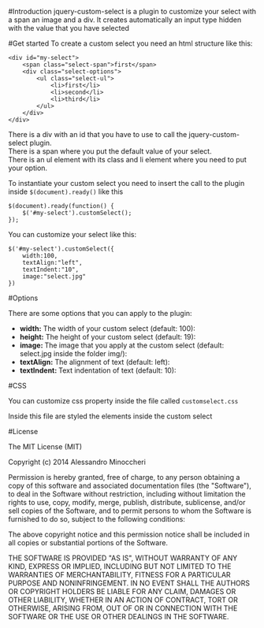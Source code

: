 #Introduction
jquery-custom-select is a plugin to customize your select with a span an image and a div.
It creates automatically an input type hidden with the value that you have selected

#Get started
To create a custom select you need an html structure like this:

```
<div id="my-select">
    <span class="select-span">first</span>
    <div class="select-options">
        <ul class="select-ul">
            <li>first</li>
            <li>second</li>
            <li>third</li>
        </ul>
    </div>
</div>
```
There is a div with an id that you have to use to call the jquery-custom-select plugin.<br>
There is a span where you put the default value of your select.<br>
There is an ul element with its class and li element where you need to put your option.

To instantiate your custom select you need to insert the call to the plugin inside ```$(document).ready()``` like this
```
$(document).ready(function() {
    $('#my-select').customSelect();    
});   
```

You can customize your select like this:
```
$('#my-select').customSelect({
    width:100,
    textAlign:"left",
	textIndent:"10",
	image:"select.jpg"
}) 
```
#Options

There are some options that you can apply to the plugin:<br>
- <b>width:</b> The width of your custom select (default: 100):<br>
- <b>height:</b> The height of your custom select (default: 19):<br>
- <b>image: </b> The image that you apply at the custom select (default: select.jpg inside the folder img/):<br>
- <b>textAlign:</b> The alignment of text (default: left):<br>
- <b>textIndent: </b> Text indentation of text (default: 10):<br>

#CSS

You can customize css property inside the file called ``` customselect.css ```

Inside this file are styled the elements inside the custom select


#License

The MIT License (MIT)

Copyright (c) 2014 Alessandro Minoccheri

Permission is hereby granted, free of charge, to any person obtaining a copy of this software and associated documentation files (the "Software"), to deal in the Software without restriction, including without limitation the rights to use, copy, modify, merge, publish, distribute, sublicense, and/or sell copies of the Software, and to permit persons to whom the Software is furnished to do so, subject to the following conditions:

The above copyright notice and this permission notice shall be included in all copies or substantial portions of the Software.

THE SOFTWARE IS PROVIDED "AS IS", WITHOUT WARRANTY OF ANY KIND, EXPRESS OR IMPLIED, INCLUDING BUT NOT LIMITED TO THE WARRANTIES OF MERCHANTABILITY, FITNESS FOR A PARTICULAR PURPOSE AND NONINFRINGEMENT. IN NO EVENT SHALL THE AUTHORS OR COPYRIGHT HOLDERS BE LIABLE FOR ANY CLAIM, DAMAGES OR OTHER LIABILITY, WHETHER IN AN ACTION OF CONTRACT, TORT OR OTHERWISE, ARISING FROM, OUT OF OR IN CONNECTION WITH THE SOFTWARE OR THE USE OR OTHER DEALINGS IN THE SOFTWARE.

